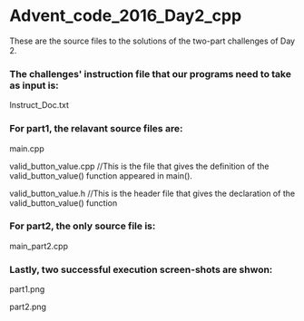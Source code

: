 # Advent_code_2016_Day2_cpp
These are the source files to the solutions of the two-part challenges of Day 2.

### The challenges' instruction file that our programs need to take as input is:

Instruct_Doc.txt


### For part1, the relavant source files are:

main.cpp  

valid_button_value.cpp  //This is the file that gives the definition of the valid_button_value() function appeared in main().

valid_button_value.h  //This is the header file that gives the declaration of the valid_button_value() function


### For part2, the only source file is:


main_part2.cpp

### Lastly, two successful execution screen-shots are shwon:

part1.png

part2.png
